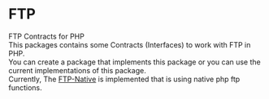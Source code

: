 # FTP
FTP Contracts for PHP\
This packages contains some Contracts (Interfaces) to work with FTP in PHP.\
You can create a package that implements this package or you can use the current implementations of this package.\
Currently, The [FTP-Native](https://github.com/dnj/ftp-native) is implemented that is using native php ftp functions.

